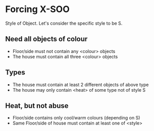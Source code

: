 # Forcing X-SOO
Style of Object. Let's consider the specific style to be S.
## Need all objects of colour
- Floor/side must not contain any \<colour\> objects
- The house must contain all three \<colour\> objects

## Types
- The house must contain at least 2 different objects of above type
- The house may only contain \<heat\> of some type not of style S

## Heat, but not abuse
- Floor/side contains only cool/warm colours (depending on S)
- Same Floor/side of house must contain at least one of \<style\>